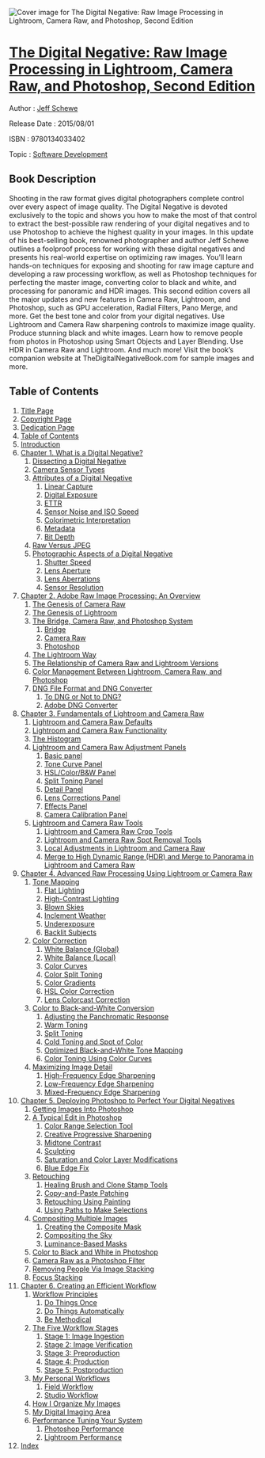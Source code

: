 ![Cover image for The Digital Negative: Raw Image Processing in Lightroom, Camera Raw, and Photoshop, Second Edition](https://imgdetail.ebookreading.net/cover/cover/software_development/EB9780134033402.jpg)

[The Digital Negative: Raw Image Processing in Lightroom, Camera Raw, and Photoshop, Second Edition](https://ebookreading.net/view/book/The+Digital+Negative%3A+Raw+Image+Processing+in+Lightroom%2C+Camera+Raw%2C+and+Photoshop%2C+Second+Edition-EB9780134033402_1.html "The Digital Negative: Raw Image Processing in Lightroom, Camera Raw, and Photoshop, Second Edition")
====================================================================================================================

Author : [Jeff Schewe](https://ebookreading.net/search/author/Jeff+Schewe)

Release Date : 2015/08/01

ISBN : 9780134033402

Topic : [Software Development](https://ebookreading.net/search/category/software-development)

Book Description
-----------------

Shooting in the raw format gives digital photographers complete control over every aspect of image quality. The Digital Negative is devoted exclusively to the topic and shows you how to make the most of that control to extract the best-possible raw rendering of your digital negatives and to use Photoshop to achieve the highest quality in your images. In this update of his best-selling book, renowned photographer and author Jeff Schewe outlines a foolproof process for working with these digital negatives and presents his real-world expertise on optimizing raw images. You’ll learn hands-on techniques for exposing and shooting for raw image capture and developing a raw processing workflow, as well as Photoshop techniques for perfecting the master image, converting color to black and white, and processing for panoramic and HDR images. This second edition covers all the major updates and new features in Camera Raw, Lightroom, and Photoshop, such as GPU acceleration, Radial Filters, Pano Merge, and more.
 Get the best tone and color from your digital negatives. 
 Use Lightroom and Camera Raw sharpening controls to maximize image quality. 
 Produce stunning black and white images. 
 Learn how to remove people from photos in Photoshop using Smart Objects and Layer Blending. 
 Use HDR in Camera Raw and Lightroom. 
 And much more! 
Visit the book’s companion website at TheDigitalNegativeBook.com for sample images and more. 
              
Table of Contents
-----------------

1. [Title Page](https://ebookreading.net/view/book/The+Digital+Negative%3A+Raw+Image+Processing+in+Lightroom%2C+Camera+Raw%2C+and+Photoshop%2C+Second+Edition-EB9780134033402_2.html#title)
1. [Copyright Page](https://ebookreading.net/view/book/The+Digital+Negative%3A+Raw+Image+Processing+in+Lightroom%2C+Camera+Raw%2C+and+Photoshop%2C+Second+Edition-EB9780134033402_3.html#copy)
1. [Dedication Page](https://ebookreading.net/view/book/The+Digital+Negative%3A+Raw+Image+Processing+in+Lightroom%2C+Camera+Raw%2C+and+Photoshop%2C+Second+Edition-EB9780134033402_4.html#ded01)
1. [Table of Contents](https://ebookreading.net/view/book/The+Digital+Negative%3A+Raw+Image+Processing+in+Lightroom%2C+Camera+Raw%2C+and+Photoshop%2C+Second+Edition-EB9780134033402_5.html#toc)
1. [Introduction](https://ebookreading.net/view/book/The+Digital+Negative%3A+Raw+Image+Processing+in+Lightroom%2C+Camera+Raw%2C+and+Photoshop%2C+Second+Edition-EB9780134033402_6.html#pref01)
1. [Chapter 1. What is a Digital Negative?](https://ebookreading.net/view/book/The+Digital+Negative%3A+Raw+Image+Processing+in+Lightroom%2C+Camera+Raw%2C+and+Photoshop%2C+Second+Edition-EB9780134033402_7.html#ch01)
    1. [Dissecting a Digital Negative](https://ebookreading.net/view/book/The+Digital+Negative%3A+Raw+Image+Processing+in+Lightroom%2C+Camera+Raw%2C+and+Photoshop%2C+Second+Edition-EB9780134033402_7.html#ch01lev1sec1)
    1. [Camera Sensor Types](https://ebookreading.net/view/book/The+Digital+Negative%3A+Raw+Image+Processing+in+Lightroom%2C+Camera+Raw%2C+and+Photoshop%2C+Second+Edition-EB9780134033402_7.html#ch01lev1sec2)
    1. [Attributes of a Digital Negative](https://ebookreading.net/view/book/The+Digital+Negative%3A+Raw+Image+Processing+in+Lightroom%2C+Camera+Raw%2C+and+Photoshop%2C+Second+Edition-EB9780134033402_7.html#ch01lev1sec3)
        1. [Linear Capture](https://ebookreading.net/view/book/The+Digital+Negative%3A+Raw+Image+Processing+in+Lightroom%2C+Camera+Raw%2C+and+Photoshop%2C+Second+Edition-EB9780134033402_7.html#ch01lev2sec1)
        1. [Digital Exposure](https://ebookreading.net/view/book/The+Digital+Negative%3A+Raw+Image+Processing+in+Lightroom%2C+Camera+Raw%2C+and+Photoshop%2C+Second+Edition-EB9780134033402_7.html#ch01lev2sec2)
        1. [ETTR](https://ebookreading.net/view/book/The+Digital+Negative%3A+Raw+Image+Processing+in+Lightroom%2C+Camera+Raw%2C+and+Photoshop%2C+Second+Edition-EB9780134033402_7.html#ch01lev2sec3)
        1. [Sensor Noise and ISO Speed](https://ebookreading.net/view/book/The+Digital+Negative%3A+Raw+Image+Processing+in+Lightroom%2C+Camera+Raw%2C+and+Photoshop%2C+Second+Edition-EB9780134033402_7.html#ch01lev2sec4)
        1. [Colorimetric Interpretation](https://ebookreading.net/view/book/The+Digital+Negative%3A+Raw+Image+Processing+in+Lightroom%2C+Camera+Raw%2C+and+Photoshop%2C+Second+Edition-EB9780134033402_7.html#ch01lev2sec5)
        1. [Metadata](https://ebookreading.net/view/book/The+Digital+Negative%3A+Raw+Image+Processing+in+Lightroom%2C+Camera+Raw%2C+and+Photoshop%2C+Second+Edition-EB9780134033402_7.html#ch01lev2sec6)
        1. [Bit Depth](https://ebookreading.net/view/book/The+Digital+Negative%3A+Raw+Image+Processing+in+Lightroom%2C+Camera+Raw%2C+and+Photoshop%2C+Second+Edition-EB9780134033402_7.html#ch01lev2sec7)
    1. [Raw Versus JPEG](https://ebookreading.net/view/book/The+Digital+Negative%3A+Raw+Image+Processing+in+Lightroom%2C+Camera+Raw%2C+and+Photoshop%2C+Second+Edition-EB9780134033402_7.html#ch01lev1sec4)
    1. [Photographic Aspects of a Digital Negative](https://ebookreading.net/view/book/The+Digital+Negative%3A+Raw+Image+Processing+in+Lightroom%2C+Camera+Raw%2C+and+Photoshop%2C+Second+Edition-EB9780134033402_7.html#ch01lev1sec5)
        1. [Shutter Speed](https://ebookreading.net/view/book/The+Digital+Negative%3A+Raw+Image+Processing+in+Lightroom%2C+Camera+Raw%2C+and+Photoshop%2C+Second+Edition-EB9780134033402_7.html#ch01lev2sec8)
        1. [Lens Aperture](https://ebookreading.net/view/book/The+Digital+Negative%3A+Raw+Image+Processing+in+Lightroom%2C+Camera+Raw%2C+and+Photoshop%2C+Second+Edition-EB9780134033402_7.html#ch01lev2sec9)
        1. [Lens Aberrations](https://ebookreading.net/view/book/The+Digital+Negative%3A+Raw+Image+Processing+in+Lightroom%2C+Camera+Raw%2C+and+Photoshop%2C+Second+Edition-EB9780134033402_7.html#ch01lev2sec10)
        1. [Sensor Resolution](https://ebookreading.net/view/book/The+Digital+Negative%3A+Raw+Image+Processing+in+Lightroom%2C+Camera+Raw%2C+and+Photoshop%2C+Second+Edition-EB9780134033402_7.html#ch01lev2sec11)
1. [Chapter 2. Adobe Raw Image Processing: An Overview](https://ebookreading.net/view/book/The+Digital+Negative%3A+Raw+Image+Processing+in+Lightroom%2C+Camera+Raw%2C+and+Photoshop%2C+Second+Edition-EB9780134033402_8.html#ch02)
    1. [The Genesis of Camera Raw](https://ebookreading.net/view/book/The+Digital+Negative%3A+Raw+Image+Processing+in+Lightroom%2C+Camera+Raw%2C+and+Photoshop%2C+Second+Edition-EB9780134033402_8.html#ch02lev1sec1)
    1. [The Genesis of Lightroom](https://ebookreading.net/view/book/The+Digital+Negative%3A+Raw+Image+Processing+in+Lightroom%2C+Camera+Raw%2C+and+Photoshop%2C+Second+Edition-EB9780134033402_8.html#ch02lev1sec2)
    1. [The Bridge, Camera Raw, and Photoshop System](https://ebookreading.net/view/book/The+Digital+Negative%3A+Raw+Image+Processing+in+Lightroom%2C+Camera+Raw%2C+and+Photoshop%2C+Second+Edition-EB9780134033402_8.html#ch02lev1sec3)
        1. [Bridge](https://ebookreading.net/view/book/The+Digital+Negative%3A+Raw+Image+Processing+in+Lightroom%2C+Camera+Raw%2C+and+Photoshop%2C+Second+Edition-EB9780134033402_8.html#ch02lev2sec1)
        1. [Camera Raw](https://ebookreading.net/view/book/The+Digital+Negative%3A+Raw+Image+Processing+in+Lightroom%2C+Camera+Raw%2C+and+Photoshop%2C+Second+Edition-EB9780134033402_8.html#ch02lev2sec2)
        1. [Photoshop](https://ebookreading.net/view/book/The+Digital+Negative%3A+Raw+Image+Processing+in+Lightroom%2C+Camera+Raw%2C+and+Photoshop%2C+Second+Edition-EB9780134033402_8.html#ch02lev2sec3)
    1. [The Lightroom Way](https://ebookreading.net/view/book/The+Digital+Negative%3A+Raw+Image+Processing+in+Lightroom%2C+Camera+Raw%2C+and+Photoshop%2C+Second+Edition-EB9780134033402_8.html#ch02lev1sec4)
    1. [The Relationship of Camera Raw and Lightroom Versions](https://ebookreading.net/view/book/The+Digital+Negative%3A+Raw+Image+Processing+in+Lightroom%2C+Camera+Raw%2C+and+Photoshop%2C+Second+Edition-EB9780134033402_8.html#ch02lev1sec5)
    1. [Color Management Between Lightroom, Camera Raw, and Photoshop](https://ebookreading.net/view/book/The+Digital+Negative%3A+Raw+Image+Processing+in+Lightroom%2C+Camera+Raw%2C+and+Photoshop%2C+Second+Edition-EB9780134033402_8.html#ch02lev1sec6)
    1. [DNG File Format and DNG Converter](https://ebookreading.net/view/book/The+Digital+Negative%3A+Raw+Image+Processing+in+Lightroom%2C+Camera+Raw%2C+and+Photoshop%2C+Second+Edition-EB9780134033402_8.html#ch02lev1sec7)
        1. [To DNG or Not to DNG?](https://ebookreading.net/view/book/The+Digital+Negative%3A+Raw+Image+Processing+in+Lightroom%2C+Camera+Raw%2C+and+Photoshop%2C+Second+Edition-EB9780134033402_8.html#ch02lev2sec4)
        1. [Adobe DNG Converter](https://ebookreading.net/view/book/The+Digital+Negative%3A+Raw+Image+Processing+in+Lightroom%2C+Camera+Raw%2C+and+Photoshop%2C+Second+Edition-EB9780134033402_8.html#ch02lev2sec5)
1. [Chapter 3. Fundamentals of Lightroom and Camera Raw](https://ebookreading.net/view/book/The+Digital+Negative%3A+Raw+Image+Processing+in+Lightroom%2C+Camera+Raw%2C+and+Photoshop%2C+Second+Edition-EB9780134033402_9.html#ch03)
    1. [Lightroom and Camera Raw Defaults](https://ebookreading.net/view/book/The+Digital+Negative%3A+Raw+Image+Processing+in+Lightroom%2C+Camera+Raw%2C+and+Photoshop%2C+Second+Edition-EB9780134033402_9.html#ch03lev1sec1)
    1. [Lightroom and Camera Raw Functionality](https://ebookreading.net/view/book/The+Digital+Negative%3A+Raw+Image+Processing+in+Lightroom%2C+Camera+Raw%2C+and+Photoshop%2C+Second+Edition-EB9780134033402_9.html#ch03lev1sec2)
    1. [The Histogram](https://ebookreading.net/view/book/The+Digital+Negative%3A+Raw+Image+Processing+in+Lightroom%2C+Camera+Raw%2C+and+Photoshop%2C+Second+Edition-EB9780134033402_9.html#ch03lev1sec3)
    1. [Lightroom and Camera Raw Adjustment Panels](https://ebookreading.net/view/book/The+Digital+Negative%3A+Raw+Image+Processing+in+Lightroom%2C+Camera+Raw%2C+and+Photoshop%2C+Second+Edition-EB9780134033402_9.html#ch03lev1sec4)
        1. [Basic panel](https://ebookreading.net/view/book/The+Digital+Negative%3A+Raw+Image+Processing+in+Lightroom%2C+Camera+Raw%2C+and+Photoshop%2C+Second+Edition-EB9780134033402_9.html#ch03lev2sec1)
        1. [Tone Curve Panel](https://ebookreading.net/view/book/The+Digital+Negative%3A+Raw+Image+Processing+in+Lightroom%2C+Camera+Raw%2C+and+Photoshop%2C+Second+Edition-EB9780134033402_9.html#ch03lev2sec2)
        1. [HSL/Color/B&amp;W Panel](https://ebookreading.net/view/book/The+Digital+Negative%3A+Raw+Image+Processing+in+Lightroom%2C+Camera+Raw%2C+and+Photoshop%2C+Second+Edition-EB9780134033402_9.html#ch03lev2sec3)
        1. [Split Toning Panel](https://ebookreading.net/view/book/The+Digital+Negative%3A+Raw+Image+Processing+in+Lightroom%2C+Camera+Raw%2C+and+Photoshop%2C+Second+Edition-EB9780134033402_9.html#ch03lev2sec4)
        1. [Detail Panel](https://ebookreading.net/view/book/The+Digital+Negative%3A+Raw+Image+Processing+in+Lightroom%2C+Camera+Raw%2C+and+Photoshop%2C+Second+Edition-EB9780134033402_9.html#ch03lev2sec5)
        1. [Lens Corrections Panel](https://ebookreading.net/view/book/The+Digital+Negative%3A+Raw+Image+Processing+in+Lightroom%2C+Camera+Raw%2C+and+Photoshop%2C+Second+Edition-EB9780134033402_9.html#ch03lev2sec6)
        1. [Effects Panel](https://ebookreading.net/view/book/The+Digital+Negative%3A+Raw+Image+Processing+in+Lightroom%2C+Camera+Raw%2C+and+Photoshop%2C+Second+Edition-EB9780134033402_9.html#ch03lev2sec7)
        1. [Camera Calibration Panel](https://ebookreading.net/view/book/The+Digital+Negative%3A+Raw+Image+Processing+in+Lightroom%2C+Camera+Raw%2C+and+Photoshop%2C+Second+Edition-EB9780134033402_9.html#ch03lev2sec8)
    1. [Lightroom and Camera Raw Tools](https://ebookreading.net/view/book/The+Digital+Negative%3A+Raw+Image+Processing+in+Lightroom%2C+Camera+Raw%2C+and+Photoshop%2C+Second+Edition-EB9780134033402_9.html#ch03lev1sec5)
        1. [Lightroom and Camera Raw Crop Tools](https://ebookreading.net/view/book/The+Digital+Negative%3A+Raw+Image+Processing+in+Lightroom%2C+Camera+Raw%2C+and+Photoshop%2C+Second+Edition-EB9780134033402_9.html#ch03lev2sec9)
        1. [Lightroom and Camera Raw Spot Removal Tools](https://ebookreading.net/view/book/The+Digital+Negative%3A+Raw+Image+Processing+in+Lightroom%2C+Camera+Raw%2C+and+Photoshop%2C+Second+Edition-EB9780134033402_9.html#ch03lev2sec10)
        1. [Local Adjustments in Lightroom and Camera Raw](https://ebookreading.net/view/book/The+Digital+Negative%3A+Raw+Image+Processing+in+Lightroom%2C+Camera+Raw%2C+and+Photoshop%2C+Second+Edition-EB9780134033402_9.html#ch03lev2sec11)
        1. [Merge to High Dynamic Range (HDR) and Merge to Panorama in Lightroom and Camera Raw](https://ebookreading.net/view/book/The+Digital+Negative%3A+Raw+Image+Processing+in+Lightroom%2C+Camera+Raw%2C+and+Photoshop%2C+Second+Edition-EB9780134033402_9.html#ch03lev2sec12)
1. [Chapter 4. Advanced Raw Processing Using Lightroom or Camera Raw](https://ebookreading.net/view/book/The+Digital+Negative%3A+Raw+Image+Processing+in+Lightroom%2C+Camera+Raw%2C+and+Photoshop%2C+Second+Edition-EB9780134033402_10.html#ch04)
    1. [Tone Mapping](https://ebookreading.net/view/book/The+Digital+Negative%3A+Raw+Image+Processing+in+Lightroom%2C+Camera+Raw%2C+and+Photoshop%2C+Second+Edition-EB9780134033402_10.html#ch04lev1sec1)
        1. [Flat Lighting](https://ebookreading.net/view/book/The+Digital+Negative%3A+Raw+Image+Processing+in+Lightroom%2C+Camera+Raw%2C+and+Photoshop%2C+Second+Edition-EB9780134033402_10.html#ch04lev2sec1)
        1. [High-Contrast Lighting](https://ebookreading.net/view/book/The+Digital+Negative%3A+Raw+Image+Processing+in+Lightroom%2C+Camera+Raw%2C+and+Photoshop%2C+Second+Edition-EB9780134033402_10.html#ch04lev2sec2)
        1. [Blown Skies](https://ebookreading.net/view/book/The+Digital+Negative%3A+Raw+Image+Processing+in+Lightroom%2C+Camera+Raw%2C+and+Photoshop%2C+Second+Edition-EB9780134033402_10.html#ch04lev2sec3)
        1. [Inclement Weather](https://ebookreading.net/view/book/The+Digital+Negative%3A+Raw+Image+Processing+in+Lightroom%2C+Camera+Raw%2C+and+Photoshop%2C+Second+Edition-EB9780134033402_10.html#ch04lev2sec4)
        1. [Underexposure](https://ebookreading.net/view/book/The+Digital+Negative%3A+Raw+Image+Processing+in+Lightroom%2C+Camera+Raw%2C+and+Photoshop%2C+Second+Edition-EB9780134033402_10.html#ch04lev2sec5)
        1. [Backlit Subjects](https://ebookreading.net/view/book/The+Digital+Negative%3A+Raw+Image+Processing+in+Lightroom%2C+Camera+Raw%2C+and+Photoshop%2C+Second+Edition-EB9780134033402_10.html#ch04lev2sec6)
    1. [Color Correction](https://ebookreading.net/view/book/The+Digital+Negative%3A+Raw+Image+Processing+in+Lightroom%2C+Camera+Raw%2C+and+Photoshop%2C+Second+Edition-EB9780134033402_10.html#ch04lev1sec2)
        1. [White Balance (Global)](https://ebookreading.net/view/book/The+Digital+Negative%3A+Raw+Image+Processing+in+Lightroom%2C+Camera+Raw%2C+and+Photoshop%2C+Second+Edition-EB9780134033402_10.html#ch04lev2sec7)
        1. [White Balance (Local)](https://ebookreading.net/view/book/The+Digital+Negative%3A+Raw+Image+Processing+in+Lightroom%2C+Camera+Raw%2C+and+Photoshop%2C+Second+Edition-EB9780134033402_10.html#ch04lev2sec8)
        1. [Color Curves](https://ebookreading.net/view/book/The+Digital+Negative%3A+Raw+Image+Processing+in+Lightroom%2C+Camera+Raw%2C+and+Photoshop%2C+Second+Edition-EB9780134033402_10.html#ch04lev2sec9)
        1. [Color Split Toning](https://ebookreading.net/view/book/The+Digital+Negative%3A+Raw+Image+Processing+in+Lightroom%2C+Camera+Raw%2C+and+Photoshop%2C+Second+Edition-EB9780134033402_10.html#ch04lev2sec10)
        1. [Color Gradients](https://ebookreading.net/view/book/The+Digital+Negative%3A+Raw+Image+Processing+in+Lightroom%2C+Camera+Raw%2C+and+Photoshop%2C+Second+Edition-EB9780134033402_10.html#ch04lev2sec11)
        1. [HSL Color Correction](https://ebookreading.net/view/book/The+Digital+Negative%3A+Raw+Image+Processing+in+Lightroom%2C+Camera+Raw%2C+and+Photoshop%2C+Second+Edition-EB9780134033402_10.html#ch04lev2sec12)
        1. [Lens Colorcast Correction](https://ebookreading.net/view/book/The+Digital+Negative%3A+Raw+Image+Processing+in+Lightroom%2C+Camera+Raw%2C+and+Photoshop%2C+Second+Edition-EB9780134033402_10.html#ch04lev2sec13)
    1. [Color to Black-and-White Conversion](https://ebookreading.net/view/book/The+Digital+Negative%3A+Raw+Image+Processing+in+Lightroom%2C+Camera+Raw%2C+and+Photoshop%2C+Second+Edition-EB9780134033402_10.html#ch04lev1sec3)
        1. [Adjusting the Panchromatic Response](https://ebookreading.net/view/book/The+Digital+Negative%3A+Raw+Image+Processing+in+Lightroom%2C+Camera+Raw%2C+and+Photoshop%2C+Second+Edition-EB9780134033402_10.html#ch04lev2sec14)
        1. [Warm Toning](https://ebookreading.net/view/book/The+Digital+Negative%3A+Raw+Image+Processing+in+Lightroom%2C+Camera+Raw%2C+and+Photoshop%2C+Second+Edition-EB9780134033402_10.html#ch04lev2sec15)
        1. [Split Toning](https://ebookreading.net/view/book/The+Digital+Negative%3A+Raw+Image+Processing+in+Lightroom%2C+Camera+Raw%2C+and+Photoshop%2C+Second+Edition-EB9780134033402_10.html#ch04lev2sec16)
        1. [Cold Toning and Spot of Color](https://ebookreading.net/view/book/The+Digital+Negative%3A+Raw+Image+Processing+in+Lightroom%2C+Camera+Raw%2C+and+Photoshop%2C+Second+Edition-EB9780134033402_10.html#ch04lev2sec17)
        1. [Optimized Black-and-White Tone Mapping](https://ebookreading.net/view/book/The+Digital+Negative%3A+Raw+Image+Processing+in+Lightroom%2C+Camera+Raw%2C+and+Photoshop%2C+Second+Edition-EB9780134033402_10.html#ch04lev2sec18)
        1. [Color Toning Using Color Curves](https://ebookreading.net/view/book/The+Digital+Negative%3A+Raw+Image+Processing+in+Lightroom%2C+Camera+Raw%2C+and+Photoshop%2C+Second+Edition-EB9780134033402_10.html#ch04lev2sec19)
    1. [Maximizing Image Detail](https://ebookreading.net/view/book/The+Digital+Negative%3A+Raw+Image+Processing+in+Lightroom%2C+Camera+Raw%2C+and+Photoshop%2C+Second+Edition-EB9780134033402_10.html#ch04lev1sec4)
        1. [High-Frequency Edge Sharpening](https://ebookreading.net/view/book/The+Digital+Negative%3A+Raw+Image+Processing+in+Lightroom%2C+Camera+Raw%2C+and+Photoshop%2C+Second+Edition-EB9780134033402_10.html#ch04lev2sec20)
        1. [Low-Frequency Edge Sharpening](https://ebookreading.net/view/book/The+Digital+Negative%3A+Raw+Image+Processing+in+Lightroom%2C+Camera+Raw%2C+and+Photoshop%2C+Second+Edition-EB9780134033402_10.html#ch04lev2sec21)
        1. [Mixed-Frequency Edge Sharpening](https://ebookreading.net/view/book/The+Digital+Negative%3A+Raw+Image+Processing+in+Lightroom%2C+Camera+Raw%2C+and+Photoshop%2C+Second+Edition-EB9780134033402_10.html#ch04lev2sec22)
1. [Chapter 5. Deploying Photoshop to Perfect Your Digital Negatives](https://ebookreading.net/view/book/The+Digital+Negative%3A+Raw+Image+Processing+in+Lightroom%2C+Camera+Raw%2C+and+Photoshop%2C+Second+Edition-EB9780134033402_11.html#ch05)
    1. [Getting Images Into Photoshop](https://ebookreading.net/view/book/The+Digital+Negative%3A+Raw+Image+Processing+in+Lightroom%2C+Camera+Raw%2C+and+Photoshop%2C+Second+Edition-EB9780134033402_11.html#ch05lev1sec1)
    1. [A Typical Edit in Photoshop](https://ebookreading.net/view/book/The+Digital+Negative%3A+Raw+Image+Processing+in+Lightroom%2C+Camera+Raw%2C+and+Photoshop%2C+Second+Edition-EB9780134033402_11.html#ch05lev1sec2)
        1. [Color Range Selection Tool](https://ebookreading.net/view/book/The+Digital+Negative%3A+Raw+Image+Processing+in+Lightroom%2C+Camera+Raw%2C+and+Photoshop%2C+Second+Edition-EB9780134033402_11.html#ch05lev2sec1)
        1. [Creative Progressive Sharpening](https://ebookreading.net/view/book/The+Digital+Negative%3A+Raw+Image+Processing+in+Lightroom%2C+Camera+Raw%2C+and+Photoshop%2C+Second+Edition-EB9780134033402_11.html#ch05lev2sec2)
        1. [Midtone Contrast](https://ebookreading.net/view/book/The+Digital+Negative%3A+Raw+Image+Processing+in+Lightroom%2C+Camera+Raw%2C+and+Photoshop%2C+Second+Edition-EB9780134033402_11.html#ch05lev2sec3)
        1. [Sculpting](https://ebookreading.net/view/book/The+Digital+Negative%3A+Raw+Image+Processing+in+Lightroom%2C+Camera+Raw%2C+and+Photoshop%2C+Second+Edition-EB9780134033402_11.html#ch05lev2sec4)
        1. [Saturation and Color Layer Modifications](https://ebookreading.net/view/book/The+Digital+Negative%3A+Raw+Image+Processing+in+Lightroom%2C+Camera+Raw%2C+and+Photoshop%2C+Second+Edition-EB9780134033402_11.html#ch05lev2sec5)
        1. [Blue Edge Fix](https://ebookreading.net/view/book/The+Digital+Negative%3A+Raw+Image+Processing+in+Lightroom%2C+Camera+Raw%2C+and+Photoshop%2C+Second+Edition-EB9780134033402_11.html#ch05lev2sec6)
    1. [Retouching](https://ebookreading.net/view/book/The+Digital+Negative%3A+Raw+Image+Processing+in+Lightroom%2C+Camera+Raw%2C+and+Photoshop%2C+Second+Edition-EB9780134033402_11.html#ch05lev1sec3)
        1. [Healing Brush and Clone Stamp Tools](https://ebookreading.net/view/book/The+Digital+Negative%3A+Raw+Image+Processing+in+Lightroom%2C+Camera+Raw%2C+and+Photoshop%2C+Second+Edition-EB9780134033402_11.html#ch05lev2sec7)
        1. [Copy-and-Paste Patching](https://ebookreading.net/view/book/The+Digital+Negative%3A+Raw+Image+Processing+in+Lightroom%2C+Camera+Raw%2C+and+Photoshop%2C+Second+Edition-EB9780134033402_11.html#ch05lev2sec8)
        1. [Retouching Using Painting](https://ebookreading.net/view/book/The+Digital+Negative%3A+Raw+Image+Processing+in+Lightroom%2C+Camera+Raw%2C+and+Photoshop%2C+Second+Edition-EB9780134033402_11.html#ch05lev2sec9)
        1. [Using Paths to Make Selections](https://ebookreading.net/view/book/The+Digital+Negative%3A+Raw+Image+Processing+in+Lightroom%2C+Camera+Raw%2C+and+Photoshop%2C+Second+Edition-EB9780134033402_11.html#ch05lev2sec10)
    1. [Compositing Multiple Images](https://ebookreading.net/view/book/The+Digital+Negative%3A+Raw+Image+Processing+in+Lightroom%2C+Camera+Raw%2C+and+Photoshop%2C+Second+Edition-EB9780134033402_11.html#ch05lev1sec4)
        1. [Creating the Composite Mask](https://ebookreading.net/view/book/The+Digital+Negative%3A+Raw+Image+Processing+in+Lightroom%2C+Camera+Raw%2C+and+Photoshop%2C+Second+Edition-EB9780134033402_11.html#ch05lev2sec11)
        1. [Compositing the Sky](https://ebookreading.net/view/book/The+Digital+Negative%3A+Raw+Image+Processing+in+Lightroom%2C+Camera+Raw%2C+and+Photoshop%2C+Second+Edition-EB9780134033402_11.html#ch05lev2sec12)
        1. [Luminance-Based Masks](https://ebookreading.net/view/book/The+Digital+Negative%3A+Raw+Image+Processing+in+Lightroom%2C+Camera+Raw%2C+and+Photoshop%2C+Second+Edition-EB9780134033402_11.html#ch05lev2sec13)
    1. [Color to Black and White in Photoshop](https://ebookreading.net/view/book/The+Digital+Negative%3A+Raw+Image+Processing+in+Lightroom%2C+Camera+Raw%2C+and+Photoshop%2C+Second+Edition-EB9780134033402_11.html#ch05lev1sec5)
    1. [Camera Raw as a Photoshop Filter](https://ebookreading.net/view/book/The+Digital+Negative%3A+Raw+Image+Processing+in+Lightroom%2C+Camera+Raw%2C+and+Photoshop%2C+Second+Edition-EB9780134033402_11.html#ch05lev1sec6)
    1. [Removing People Via Image Stacking](https://ebookreading.net/view/book/The+Digital+Negative%3A+Raw+Image+Processing+in+Lightroom%2C+Camera+Raw%2C+and+Photoshop%2C+Second+Edition-EB9780134033402_11.html#ch05lev1sec7)
    1. [Focus Stacking](https://ebookreading.net/view/book/The+Digital+Negative%3A+Raw+Image+Processing+in+Lightroom%2C+Camera+Raw%2C+and+Photoshop%2C+Second+Edition-EB9780134033402_11.html#ch05lev1sec8)
1. [Chapter 6. Creating an Efficient Workflow](https://ebookreading.net/view/book/The+Digital+Negative%3A+Raw+Image+Processing+in+Lightroom%2C+Camera+Raw%2C+and+Photoshop%2C+Second+Edition-EB9780134033402_12.html#ch06)
    1. [Workflow Principles](https://ebookreading.net/view/book/The+Digital+Negative%3A+Raw+Image+Processing+in+Lightroom%2C+Camera+Raw%2C+and+Photoshop%2C+Second+Edition-EB9780134033402_12.html#ch06lev1sec1)
        1. [Do Things Once](https://ebookreading.net/view/book/The+Digital+Negative%3A+Raw+Image+Processing+in+Lightroom%2C+Camera+Raw%2C+and+Photoshop%2C+Second+Edition-EB9780134033402_12.html#ch06lev2sec1)
        1. [Do Things Automatically](https://ebookreading.net/view/book/The+Digital+Negative%3A+Raw+Image+Processing+in+Lightroom%2C+Camera+Raw%2C+and+Photoshop%2C+Second+Edition-EB9780134033402_12.html#ch06lev2sec2)
        1. [Be Methodical](https://ebookreading.net/view/book/The+Digital+Negative%3A+Raw+Image+Processing+in+Lightroom%2C+Camera+Raw%2C+and+Photoshop%2C+Second+Edition-EB9780134033402_12.html#ch06lev2sec3)
    1. [The Five Workflow Stages](https://ebookreading.net/view/book/The+Digital+Negative%3A+Raw+Image+Processing+in+Lightroom%2C+Camera+Raw%2C+and+Photoshop%2C+Second+Edition-EB9780134033402_12.html#ch06lev1sec2)
        1. [Stage 1: Image Ingestion](https://ebookreading.net/view/book/The+Digital+Negative%3A+Raw+Image+Processing+in+Lightroom%2C+Camera+Raw%2C+and+Photoshop%2C+Second+Edition-EB9780134033402_12.html#ch06lev2sec4)
        1. [Stage 2: Image Verification](https://ebookreading.net/view/book/The+Digital+Negative%3A+Raw+Image+Processing+in+Lightroom%2C+Camera+Raw%2C+and+Photoshop%2C+Second+Edition-EB9780134033402_12.html#ch06lev2sec5)
        1. [Stage 3: Preproduction](https://ebookreading.net/view/book/The+Digital+Negative%3A+Raw+Image+Processing+in+Lightroom%2C+Camera+Raw%2C+and+Photoshop%2C+Second+Edition-EB9780134033402_12.html#ch06lev2sec6)
        1. [Stage 4: Production](https://ebookreading.net/view/book/The+Digital+Negative%3A+Raw+Image+Processing+in+Lightroom%2C+Camera+Raw%2C+and+Photoshop%2C+Second+Edition-EB9780134033402_12.html#ch06lev2sec7)
        1. [Stage 5: Postproduction](https://ebookreading.net/view/book/The+Digital+Negative%3A+Raw+Image+Processing+in+Lightroom%2C+Camera+Raw%2C+and+Photoshop%2C+Second+Edition-EB9780134033402_12.html#ch06lev2sec8)
    1. [My Personal Workflows](https://ebookreading.net/view/book/The+Digital+Negative%3A+Raw+Image+Processing+in+Lightroom%2C+Camera+Raw%2C+and+Photoshop%2C+Second+Edition-EB9780134033402_12.html#ch06lev1sec3)
        1. [Field Workflow](https://ebookreading.net/view/book/The+Digital+Negative%3A+Raw+Image+Processing+in+Lightroom%2C+Camera+Raw%2C+and+Photoshop%2C+Second+Edition-EB9780134033402_12.html#ch06lev2sec9)
        1. [Studio Workflow](https://ebookreading.net/view/book/The+Digital+Negative%3A+Raw+Image+Processing+in+Lightroom%2C+Camera+Raw%2C+and+Photoshop%2C+Second+Edition-EB9780134033402_12.html#ch06lev2sec10)
    1. [How I Organize My Images](https://ebookreading.net/view/book/The+Digital+Negative%3A+Raw+Image+Processing+in+Lightroom%2C+Camera+Raw%2C+and+Photoshop%2C+Second+Edition-EB9780134033402_12.html#ch06lev1sec4)
    1. [My Digital Imaging Area](https://ebookreading.net/view/book/The+Digital+Negative%3A+Raw+Image+Processing+in+Lightroom%2C+Camera+Raw%2C+and+Photoshop%2C+Second+Edition-EB9780134033402_12.html#ch06lev1sec5)
    1. [Performance Tuning Your System](https://ebookreading.net/view/book/The+Digital+Negative%3A+Raw+Image+Processing+in+Lightroom%2C+Camera+Raw%2C+and+Photoshop%2C+Second+Edition-EB9780134033402_12.html#ch06lev1sec6)
        1. [Photoshop Performance](https://ebookreading.net/view/book/The+Digital+Negative%3A+Raw+Image+Processing+in+Lightroom%2C+Camera+Raw%2C+and+Photoshop%2C+Second+Edition-EB9780134033402_12.html#ch06lev2sec11)
        1. [Lightroom Performance](https://ebookreading.net/view/book/The+Digital+Negative%3A+Raw+Image+Processing+in+Lightroom%2C+Camera+Raw%2C+and+Photoshop%2C+Second+Edition-EB9780134033402_12.html#ch06lev2sec12)
1. [Index](https://ebookreading.net/view/book/The+Digital+Negative%3A+Raw+Image+Processing+in+Lightroom%2C+Camera+Raw%2C+and+Photoshop%2C+Second+Edition-EB9780134033402_13.html#index)
